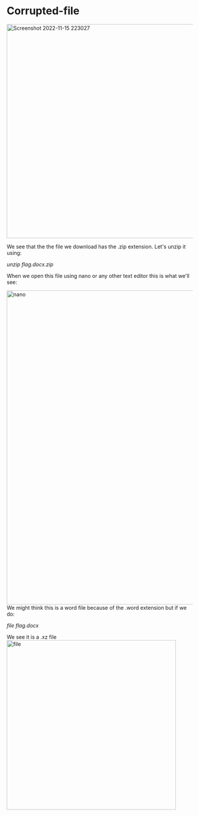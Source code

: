 <h1>Corrupted-file</h1>
<img width="578" alt="Screenshot 2022-11-15 223027" src="https://user-images.githubusercontent.com/107073731/202022546-f8a3982b-bdb7-40c1-96ff-f901ff04c8cf.png">

We see that the the file we download has the .zip extension. Let's unzip it using: <i><p> unzip flag.docx.zip </i></p>
<p> When we open this file using nano or any other text editor this is what we'll see: </p>
<img width="848" alt="nano" src="https://user-images.githubusercontent.com/107073731/202023823-9eef66e9-af43-4885-8e54-488671392f75.png">
We might think this is a word file because of the .word extension but if we do: <i><p> file flag.docx </i></p>
We see it is a .xz file
<img width="458" alt="file" src="https://user-images.githubusercontent.com/107073731/202024437-41b4cb82-bf6d-4dca-8374-db01799df94e.png">
